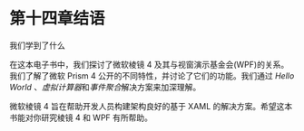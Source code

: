 # 第十四章结语

我们学到了什么

在这本电子书中，我们探讨了微软棱镜 4 及其与视窗演示基金会(WPF)的关系。我们了解了微软 Prism 4 公开的不同特性，并讨论了它们的功能。我们通过 *Hello World* 、*虚拟计算器*和*事件聚合*解决方案来加深理解。

微软棱镜 4 旨在帮助开发人员构建架构良好的基于 XAML 的解决方案。希望这本书能对你研究棱镜 4 和 WPF 有所帮助。